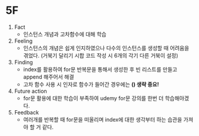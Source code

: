 # 5F
1) Fact
    - 인스턴스 개념과 고차함수에 대해 학습
2) Feeling
    - 인스턴스의 개념은 쉽게 인지하였으나 다수의 인스턴스를 생성할 때 어려움을 겪었다.
      (거북기 달리기 시합 코드 작성 시 6개의 각기 다른 거북이 설정)
3) Finding
    - index를 활용하여 for문 반복문을 통해서 생성한 후 빈 리스트를 만들고 append 해주어서 해결
    - 고차 함수 사용 시 인자로 함수가 들어간 경우에는 **() 생략 중요!**
4) Future action
    - for문 활용에 대한 학습이 부족하여 udemy for문 강의를 한번 더 학습해야겠다.
5) Feedback
   - 여러개를 반복할 때 for문을 떠올리며 index에 대한 생각부터 하는 습관을 가져야 할 거 같다.